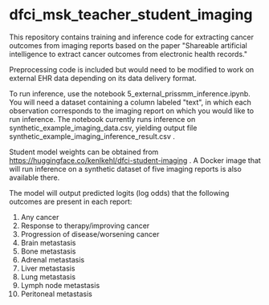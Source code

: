 # dfci_msk_teacher_student_imaging

This repository contains training and inference code for extracting cancer outcomes from imaging reports based on the paper "Shareable artificial intelligence to extract cancer outcomes from electronic health records."

Preprocessing code is included but would need to be modified to work on external EHR data depending on its data delivery format.

To run inference, use the notebook 5_external_prissmm_inference.ipynb. You will need a dataset containing a column labeled "text", in which each observation corresponds to the imaging report on which you would like to run inference. The notebook currently runs inference on synthetic_example_imaging_data.csv, yielding output file synthetic_example_imaging_inference_result.csv .

Student model weights can be obtained from https://huggingface.co/kenlkehl/dfci-student-imaging .  A Docker image that will run inference on a synthetic dataset of five imaging reports is also available there.

The model will output predicted logits (log odds) that the following outcomes are present in each report:
1) Any cancer
2) Response to therapy/improving cancer
3) Progression of disease/worsening cancer
4) Brain metastasis
5) Bone metastasis
6) Adrenal metastasis
7) Liver metastasis
8) Lung metastasis
9) Lymph node metastasis
10) Peritoneal metastasis
